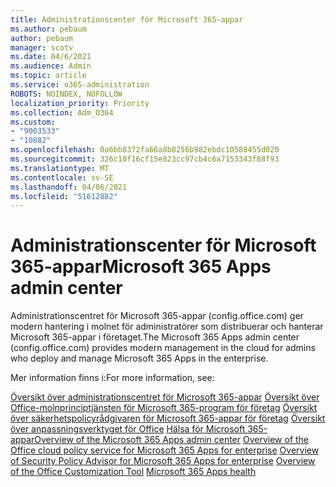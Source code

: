 ```yaml
---
title: Administrationscenter för Microsoft 365-appar
ms.author: pebaum
author: pebaum
manager: scotv
ms.date: 04/6/2021
ms.audience: Admin
ms.topic: article
ms.service: o365-administration
ROBOTS: NOINDEX, NOFOLLOW
localization_priority: Priority
ms.collection: Adm_O364
ms.custom:
- "9003533"
- "10882"
ms.openlocfilehash: 0a6bb8372fa66a8b8256b982ebdc10588455d020
ms.sourcegitcommit: 326c10f16cf15e823cc97cb4c6a7153343f88f93
ms.translationtype: MT
ms.contentlocale: sv-SE
ms.lasthandoff: 04/06/2021
ms.locfileid: "51612882"
---
```

# <a name="microsoft-365-apps-admin-center"></a><span data-ttu-id="516d1-102">Administrationscenter för Microsoft 365-appar</span><span class="sxs-lookup"><span data-stu-id="516d1-102">Microsoft 365 Apps admin center</span></span>

<span data-ttu-id="516d1-103">Administrationscentret för Microsoft 365-appar (config.office.com) ger modern hantering i molnet för administratörer som distribuerar och hanterar Microsoft 365-appar i företaget.</span><span class="sxs-lookup"><span data-stu-id="516d1-103">The Microsoft 365 Apps admin center (config.office.com) provides modern management in the cloud for admins who deploy and manage Microsoft 365 Apps in the enterprise.</span></span> 

<span data-ttu-id="516d1-104">Mer information finns i:</span><span class="sxs-lookup"><span data-stu-id="516d1-104">For more information, see:</span></span>

<span data-ttu-id="516d1-105">[Översikt över administrationscentret för Microsoft 365-appar](https://docs.microsoft.com/deployoffice/admincenter/overview) 
 [Översikt över Office-molnprinciptjänsten för Microsoft 365-program för företag](https://docs.microsoft.com/deployoffice/overview-office-cloud-policy-service) 
 [Översikt över säkerhetspolicyrådgivaren för Microsoft 365-appar för företag](https://docs.microsoft.com/deployoffice/overview-of-security-policy-advisor) 
 [Översikt över anpassningsverktyget för Office](https://docs.microsoft.com/deployoffice/overview-of-the-office-customization-tool-for-click-to-run) 
 [Hälsa för Microsoft 365-appar](https://docs.microsoft.com/deployoffice/admincenter/microsoft-365-apps-health)</span><span class="sxs-lookup"><span data-stu-id="516d1-105">[Overview of the Microsoft 365 Apps admin center](https://docs.microsoft.com/deployoffice/admincenter/overview)
[Overview of the Office cloud policy service for Microsoft 365 Apps for enterprise](https://docs.microsoft.com/deployoffice/overview-office-cloud-policy-service)
[Overview of Security Policy Advisor for Microsoft 365 Apps for enterprise](https://docs.microsoft.com/deployoffice/overview-of-security-policy-advisor)
[Overview of the Office Customization Tool](https://docs.microsoft.com/deployoffice/overview-of-the-office-customization-tool-for-click-to-run)
[Microsoft 365 Apps health](https://docs.microsoft.com/deployoffice/admincenter/microsoft-365-apps-health)</span></span>